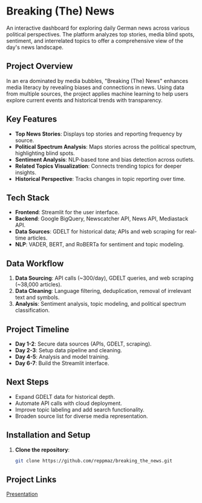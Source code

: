 # Breaking (The) News

An interactive dashboard for exploring daily German news across various political perspectives. The platform analyzes top stories, media blind spots, sentiment, and interrelated topics to offer a comprehensive view of the day's news landscape.

## Project Overview

In an era dominated by media bubbles, "Breaking (The) News" enhances media literacy by revealing biases and connections in news. Using data from multiple sources, the project applies machine learning to help users explore current events and historical trends with transparency.

## Key Features

- **Top News Stories**: Displays top stories and reporting frequency by source.
- **Political Spectrum Analysis**: Maps stories across the political spectrum, highlighting blind spots.
- **Sentiment Analysis**: NLP-based tone and bias detection across outlets.
- **Related Topics Visualization**: Connects trending topics for deeper insights.
- **Historical Perspective**: Tracks changes in topic reporting over time.

## Tech Stack

- **Frontend**: Streamlit for the user interface.
- **Backend**: Google BigQuery, Newscatcher API, News API, Mediastack API.
- **Data Sources**: GDELT for historical data; APIs and web scraping for real-time articles.
- **NLP**: VADER, BERT, and RoBERTa for sentiment and topic modeling.

## Data Workflow

1. **Data Sourcing**: API calls (~300/day), GDELT queries, and web scraping (~38,000 articles).
2. **Data Cleaning**: Language filtering, deduplication, removal of irrelevant text and symbols.
3. **Analysis**: Sentiment analysis, topic modeling, and political spectrum classification.

## Project Timeline

- **Day 1-2**: Secure data sources (APIs, GDELT, scraping).
- **Day 2-3**: Setup data pipeline and cleaning.
- **Day 4-5**: Analysis and model training.
- **Day 6-7**: Build the Streamlit interface.

## Next Steps

- Expand GDELT data for historical depth.
- Automate API calls with cloud deployment.
- Improve topic labeling and add search functionality.
- Broaden source list for diverse media representation.

## Installation and Setup

1. **Clone the repository**:
   ```bash
   git clone https://github.com/reppmaz/breaking_the_news.git

## Project Links

[Presentation](https://docs.google.com/presentation/d/1lxwm64N-_AGfRvqF-qgQeYougpIizXZ4liRcaKDkHQo/edit?usp=sharing)
